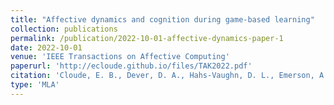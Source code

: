 ```yaml
---
title: "Affective dynamics and cognition during game-based learning"
collection: publications
permalink: /publication/2022-10-01-affective-dynamics-paper-1
date: 2022-10-01
venue: 'IEEE Transactions on Affective Computing'
paperurl: 'http://ecloude.github.io/files/TAK2022.pdf'
citation: 'Cloude, E. B., Dever, D. A., Hahs-Vaughn, D. L., Emerson, A. J., Azevedo, R., & Lester, J. (2022). Affective dynamics and cognition during game-based learning. IEEE Transactions on Affective Computing, 13(4), 1705-1717.'
type: 'MLA'
---
```


